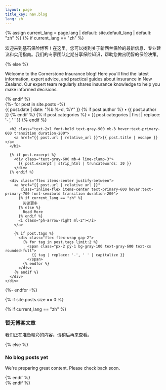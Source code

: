 ```yaml
---
layout: page
title_key: nav.blog
lang: zh
---
```


{% assign current_lang = page.lang | default: site.default_lang | default: "zh" %}
{% if current_lang == "zh" %}
  <p class="text-lg text-gray-600 mb-8">
    欢迎来到基石保险博客！在这里，您可以找到关于新西兰保险的最新信息、专业建议和实用指南。我们的专家团队定期分享保险知识，帮助您做出明智的保险决策。
  </p>
{% else %}
  <p class="text-lg text-gray-600 mb-8">
    Welcome to the Cornerstone Insurance blog! Here you'll find the latest information, expert advice, and practical guides about insurance in New Zealand. Our expert team regularly shares insurance knowledge to help you make informed decisions.
  </p>
{% endif %}

<div class="grid gap-8 mt-12">
  {%- for post in site.posts -%}
  <article class="bg-white rounded-lg shadow-md hover:shadow-lg transition duration-300 overflow-hidden">
    <div class="p-6">
      <div class="flex items-center text-sm text-gray-500 mb-3">
        <time class="uppercase font-semibold">{{ post.date | date: "%b %-d, %Y" }}</time>
        {% if post.author %}
          <span class="mx-2">•</span>
          <span>{{ post.author }}</span>
        {% endif %}
        {% if post.categories %}
          <span class="mx-2">•</span>
          <span class="capitalize">{{ post.categories | first | replace: '-', ' ' }}</span>
        {% endif %}
      </div>
      
      <h2 class="text-2xl font-bold text-gray-900 mb-3 hover:text-primary-600 transition duration-200">
        <a href="{{ post.url | relative_url }}">{{ post.title | escape }}</a>
      </h2>
      
      {% if post.excerpt %}
        <div class="text-gray-600 mb-4 line-clamp-3">
          {{ post.excerpt | strip_html | truncatewords: 30 }}
        </div>
      {% endif %}
      
      <div class="flex items-center justify-between">
        <a href="{{ post.url | relative_url }}" 
           class="inline-flex items-center text-primary-600 hover:text-primary-700 font-semibold transition duration-200">
          {% if current_lang == "zh" %}
            阅读更多
          {% else %}
            Read More
          {% endif %}
          <i class="ph-arrow-right ml-2"></i>
        </a>
        
        {% if post.tags %}
          <div class="flex flex-wrap gap-2">
            {% for tag in post.tags limit:2 %}
              <span class="px-2 py-1 bg-gray-100 text-gray-600 text-xs rounded-full">
                {{ tag | replace: '-', ' ' | capitalize }}
              </span>
            {% endfor %}
          </div>
        {% endif %}
      </div>
    </div>
  </article>
  {%- endfor -%}
</div>

{% if site.posts.size == 0 %}
  <div class="text-center py-12">
    <i class="ph-article text-6xl text-gray-300 mb-4"></i>
    {% if current_lang == "zh" %}
      <h3 class="text-xl font-semibold text-gray-600 mb-2">暂无博客文章</h3>
      <p class="text-gray-500">我们正在准备精彩的内容，请稍后再来查看。</p>
    {% else %}
      <h3 class="text-xl font-semibold text-gray-600 mb-2">No blog posts yet</h3>
      <p class="text-gray-500">We're preparing great content. Please check back soon.</p>
    {% endif %}
  </div>
{% endif %}